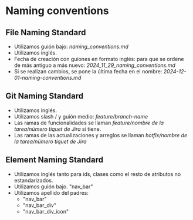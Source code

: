# Naming conventions
## File Naming Standard
- Utilizamos guión bajo: *naming_conventions.md*
- Utilizamos inglés.
- Fecha de creación con guiones en formato inglés: para que se ordene de más antiguo a más nuevo: *2024_11_29_naming_conventions.md*
- Si se realizan cambios, se pone la última fecha en el nombre: *2024-12-01-naming-conventions.md*
## Git Naming Standard
- Utilizamos inglés.
- Utilizamos slash / y guión medio: *feature/branch-name*
- Las ramas de funcionalidades se llaman *feature/nombre de la tarea/número tiquet de Jira* si tiene.
- Las ramas de las actualizaciones y arreglos se llaman *hotfix/nombre de la tarea/número tiquet de Jira*
## Element Naming Standard
- Utilizamos inglés tanto para ids, clases como el resto de atributos no estandarizados.
- Utilizamos guión bajo.  "nav_bar"
- Utilizamos apellido del padres:
	- "nav_bar"
	- "nav_bar_div"
	- "nav_bar_div_icon"